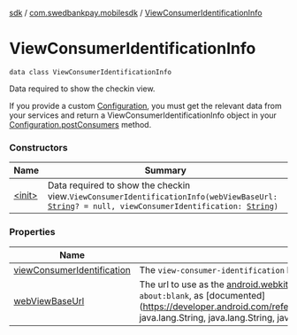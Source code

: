 [sdk](../../index.md) / [com.swedbankpay.mobilesdk](../index.md) / [ViewConsumerIdentificationInfo](./index.md)

# ViewConsumerIdentificationInfo

`data class ViewConsumerIdentificationInfo`

Data required to show the checkin view.

If you provide a custom [Configuration](../-configuration/index.md),
you must get the relevant data from your services
and return a ViewConsumerIdentificationInfo object
in your [Configuration.postConsumers](../-configuration/post-consumers.md) method.

### Constructors

| Name | Summary |
|---|---|
| [&lt;init&gt;](-init-.md) | Data required to show the checkin view.`ViewConsumerIdentificationInfo(webViewBaseUrl: `[`String`](https://kotlinlang.org/api/latest/jvm/stdlib/kotlin/-string/index.html)`? = null, viewConsumerIdentification: `[`String`](https://kotlinlang.org/api/latest/jvm/stdlib/kotlin/-string/index.html)`)` |

### Properties

| Name | Summary |
|---|---|
| [viewConsumerIdentification](view-consumer-identification.md) | The `view-consumer-identification` link from Swedbank Pay.`val viewConsumerIdentification: `[`String`](https://kotlinlang.org/api/latest/jvm/stdlib/kotlin/-string/index.html) |
| [webViewBaseUrl](web-view-base-url.md) | The url to use as the [android.webkit.WebView](https://developer.android.com/reference/android/webkit/WebView.html) page url when showing the checkin UI. If `null`, defaults to `about:blank`, as [documented](https://developer.android.com/reference/android/webkit/WebView.html#loadDataWithBaseURL(java.lang.String, java.lang.String, java.lang.String, java.lang.String, java.lang.String)).`val webViewBaseUrl: `[`String`](https://kotlinlang.org/api/latest/jvm/stdlib/kotlin/-string/index.html)`?` |

